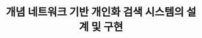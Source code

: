---
layout: publication-single
title: 개념 네트워크 기반 개인화 검색 시스템의 설계 및 구현
name: 한국인터넷정보학회 학술대회
first-author: 윤홍준
co-authors: 노준호, 김한준, 이병정, 강수용, 장재영
during: 2010.06.01
location: 
impactfactor: 
doi: 
note: 
categories: 
 - Others
tag: 
 - Domestic Conference
---